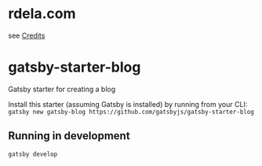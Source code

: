 # rdela.com

see [Credits](src/pages/credits/index.md)

# gatsby-starter-blog
Gatsby starter for creating a blog

Install this starter (assuming Gatsby is installed) by running from your CLI:
`gatsby new gatsby-blog https://github.com/gatsbyjs/gatsby-starter-blog`

## Running in development
`gatsby develop`
